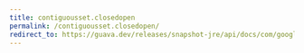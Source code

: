 ```yaml
---
title: contiguousset.closedopen
permalink: /contiguousset.closedopen/
redirect_to: https://guava.dev/releases/snapshot-jre/api/docs/com/google/common/collect/ContiguousSet.html#closedOpen-int-int-
---
```

